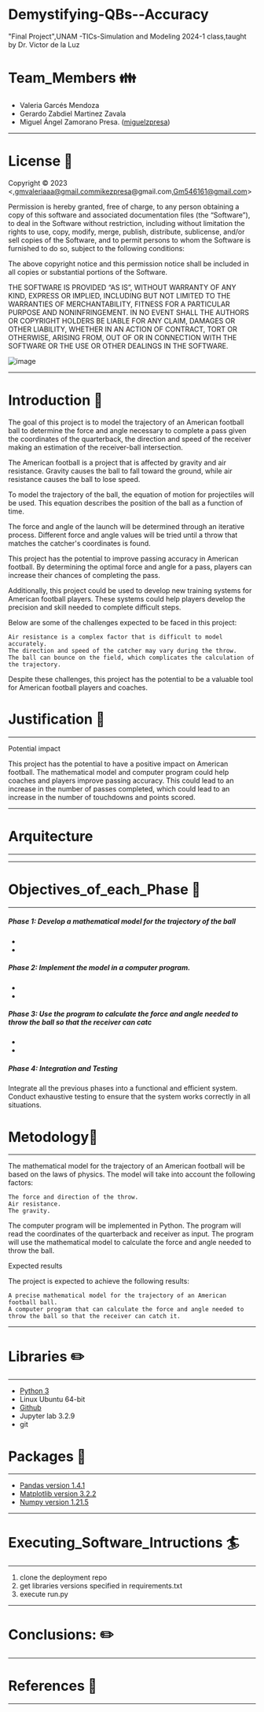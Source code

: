 # Demystifying-QBs--Accuracy
"Final Project",UNAM -TICs-Simulation and Modeling 2024-1 class,taught by Dr. Victor de la Luz 

# Team_Members :family:
* Valeria Garcés Mendoza  
* Gerardo Zabdiel Martinez Zavala
* Miguel Ángel Zamorano Presa. ([miguelzpresa](https://github.com/miguelzpresa))

____
# License :space_invader:
Copyright © 2023 <,gmvaleriaaa@gmail.commikezpresa@gmail.com,Gm546161@gmail.com>

Permission is hereby granted, free of charge, to any person obtaining a copy of this software and associated documentation files (the “Software”), to deal in the Software without restriction, including without limitation the rights to use, copy, modify, merge, publish, distribute, sublicense, and/or sell copies of the Software, and to permit persons to whom the Software is furnished to do so, subject to the following conditions:

The above copyright notice and this permission notice shall be included in all copies or substantial portions of the Software.

THE SOFTWARE IS PROVIDED “AS IS”, WITHOUT WARRANTY OF ANY KIND, EXPRESS OR IMPLIED, INCLUDING BUT NOT LIMITED TO THE WARRANTIES OF MERCHANTABILITY, FITNESS FOR A PARTICULAR PURPOSE AND NONINFRINGEMENT. IN NO EVENT SHALL THE AUTHORS OR COPYRIGHT HOLDERS BE LIABLE FOR ANY CLAIM, DAMAGES OR OTHER LIABILITY, WHETHER IN AN ACTION OF CONTRACT, TORT OR OTHERWISE, ARISING FROM, OUT OF OR IN CONNECTION WITH THE SOFTWARE OR THE USE OR OTHER DEALINGS IN THE SOFTWARE.



![image](https://github.com/miguelzpresa/Demystifying-QBs--Accuracy/assets/49998408/339c76ff-7b80-4152-9734-adb40af8281e)

____
# Introduction :microscope:


The goal of this project is to model the trajectory of an American football ball to determine the force and angle necessary to complete a pass given the coordinates of the quarterback, the direction and speed of the receiver making an estimation of the receiver-ball intersection.

The American football is a project that is affected by gravity and air resistance. Gravity causes the ball to fall toward the ground, while air resistance causes the ball to lose speed.

To model the trajectory of the ball, the equation of motion for projectiles will be used. This equation describes the position of the ball as a function of time.

The force and angle of the launch will be determined through an iterative process. Different force and angle values ​​will be tried until a throw that matches the catcher's coordinates is found.

This project has the potential to improve passing accuracy in American football. By determining the optimal force and angle for a pass, players can increase their chances of completing the pass.

Additionally, this project could be used to develop new training systems for American football players. These systems could help players develop the precision and skill needed to complete difficult steps.

Below are some of the challenges expected to be faced in this project:

    Air resistance is a complex factor that is difficult to model accurately.
    The direction and speed of the catcher may vary during the throw.
    The ball can bounce on the field, which complicates the calculation of the trajectory.

Despite these challenges, this project has the potential to be a valuable tool for American football players and coaches.





# Justification :telescope:
---
Potential impact

This project has the potential to have a positive impact on American football. The mathematical model and computer program could help coaches and players improve passing accuracy. This could lead to an increase in the number of passes completed, which could lead to an increase in the number of touchdowns and points scored.




---
 



# Arquitecture 







---




---
# Objectives_of_each_Phase :pushpin:
---
##### Phase 1: Develop a mathematical model for the trajectory of the ball
+
+
##### Phase 2: Implement the model in a computer program.
+
+
##### Phase 3: Use the program to calculate the force and angle needed to throw the ball so that the receiver can catc
+
+

##### Phase 4: Integration and Testing
Integrate all the previous phases into a functional and efficient system.
Conduct exhaustive testing to ensure that the system works correctly in all situations.

# Metodology:satellite:
---
The mathematical model for the trajectory of an American football will be based on the laws of physics. The model will take into account the following factors:

    The force and direction of the throw.
    Air resistance.
    The gravity.

The computer program will be implemented in Python. The program will read the coordinates of the quarterback and receiver as input. The program will use the mathematical model to calculate the force and angle needed to throw the ball.

Expected results

The project is expected to achieve the following results:

    A precise mathematical model for the trajectory of an American football ball.
    A computer program that can calculate the force and angle needed to throw the ball so that the receiver can catch it.
---

# Libraries :pencil2:
---
* [Python 3](https://www.python.org/)
* Linux Ubuntu    64-bit
* [Github](https://www.github.com)
* Jupyter lab     3.2.9
* git


# Packages :triangular_flag_on_post:  
---
* [Pandas version 1.4.1](https://pandas.pydata.org/)
* [Matplotlib version 3.2.2](https://matplotlib.org/)
* [Numpy version 1.21.5](https://numpy.org/) 




---
# Executing_Software_Intructions :surfer:
---
1. clone the deployment repo
2. get libraries versions specified in requirements.txt
3. execute run.py

---
# Conclusions: :pencil2:




---
# References :peach:
---



